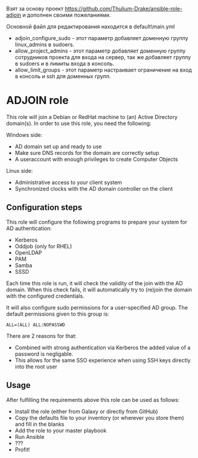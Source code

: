 Взят за основу проект https://github.com/Thulium-Drake/ansible-role-adjoin и дополнен своими пожеланиями.

Основной файл для редактирования находится в default\main.yml

* adjoin_configure_sudo - этот параметр добавляет доменную группу linux_admins в sudoers.
* allow_project_admins - этот параметр добавляет доменную группу сотрудников проекта для входа на сервер, так же добавляет группу в sudoers и в лимиты входа в консоль.
* allow_limit_groups - этот параметр настраивает ограничение на вход в консоль и ssh для доменных групп.

# ADJOIN role
This role will join a Debian or RedHat machine to (an) Active Directory
domain(s). In order to use this role, you need the following:

Windows side:
* AD domain set up and ready to use
* Make sure DNS records for the domain are correctly setup
* A useraccount with enough privileges to create Computer Objects

Linux side:
* Administrative access to your client system
* Synchronized clocks with the AD domain controller on the client

## Configuration steps
This role will configure the following programs to prepare your system for AD
authentication:

* Kerberos
* Oddjob (only for RHEL)
* OpenLDAP
* PAM
* Samba
* SSSD

Each time this role is run, it will check the validity of the join with the AD
domain.  When this check fails, it will automatically try to (re)join the domain
with the configured credentials.

It will also configure sudo permissions for a user-specified AD group. The
default permissions given to this group is:

```
ALL=(ALL) ALL:NOPASSWD
```

There are 2 reasons for that:

* Combined with strong authentication via Kerberos the added value of a password
  is negligable.
* This allows for the same SSO experience when using SSH keys directly into the root user

## Usage
After fulfilling the requirements above this role can be used as follows:

* Install the role (either from Galaxy or directly from GitHub)
* Copy the defaults file to your inventory (or wherever you store them) and
  fill in the blanks
* Add the role to your master playbook
* Run Ansible
* ???
* Profit!
